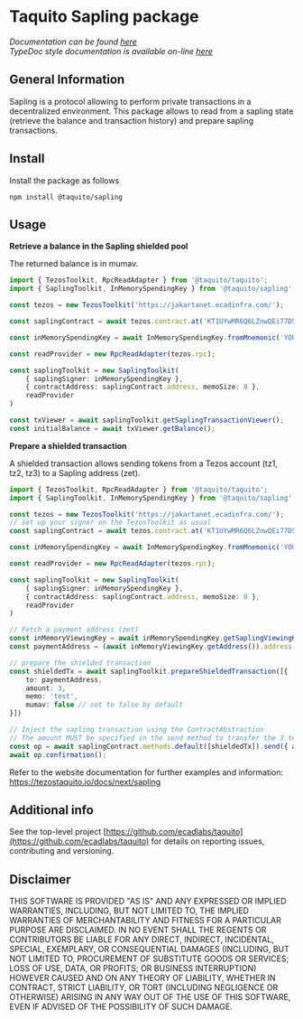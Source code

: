# Taquito Sapling package

_Documentation can be found [here](https://tezostaquito.io/docs/next/sapling)_  
_TypeDoc style documentation is available on-line [here](https://tezostaquito.io/typedoc/modules/_taquito_sapling.html)_

## General Information

Sapling is a protocol allowing to perform private transactions in a decentralized environment. This package allows to read from a sapling state (retrieve the balance and transaction history) and prepare sapling transactions.

## Install

Install the package as follows

```
npm install @taquito/sapling
```
## Usage

**Retrieve a balance in the Sapling shielded pool**

The returned balance is in mumav.

```ts
import { TezosToolkit, RpcReadAdapter } from '@taquito/taquito';
import { SaplingToolkit, InMemorySpendingKey } from '@taquito/sapling';

const tezos = new TezosToolkit('https://jakartanet.ecadinfra.com/');

const saplingContract = await tezos.contract.at('KT1UYwMR6Q6LZnwQEi77DSBrAjKT1tEJb245');

const inMemorySpendingKey = await InMemorySpendingKey.fromMnemonic('YOUR_MNEMONIC');

const readProvider = new RpcReadAdapter(tezos.rpc);

const saplingToolkit = new SaplingToolkit(
    { saplingSigner: inMemorySpendingKey }, 
    { contractAddress: saplingContract.address, memoSize: 8 }, 
    readProvider
)

const txViewer = await saplingToolkit.getSaplingTransactionViewer();
const initialBalance = await txViewer.getBalance();
```

**Prepare a shielded transaction**

A shielded transaction allows sending tokens from a Tezos account (tz1, tz2, tz3) to a Sapling address (zet).

```ts
import { TezosToolkit, RpcReadAdapter } from '@taquito/taquito';
import { SaplingToolkit, InMemorySpendingKey } from '@taquito/sapling';

const tezos = new TezosToolkit('https://jakartanet.ecadinfra.com/');
// set up your signer on the TezosToolkit as usual
const saplingContract = await tezos.contract.at('KT1UYwMR6Q6LZnwQEi77DSBrAjKT1tEJb245');

const inMemorySpendingKey = await InMemorySpendingKey.fromMnemonic('YOUR_MNEMONIC');

const readProvider = new RpcReadAdapter(tezos.rpc);

const saplingToolkit = new SaplingToolkit(
    { saplingSigner: inMemorySpendingKey }, 
    { contractAddress: saplingContract.address, memoSize: 8 }, 
    readProvider
)

// Fetch a payment address (zet)
const inMemoryViewingKey = await inMemorySpendingKey.getSaplingViewingKeyProvider();
const paymentAddress = (await inMemoryViewingKey.getAddress()).address;

// prepare the shielded transaction
const shieldedTx = await saplingToolkit.prepareShieldedTransaction([{
    to: paymentAddress,
    amount: 3,
    memo: 'test',
    mumav: false // set to false by default
}])

// Inject the sapling transaction using the ContractAbstraction
// The amount MUST be specified in the send method to transfer the 3 tez to the shielded pool
const op = await saplingContract.methods.default([shieldedTx]).send({ amount: 3 });
await op.confirmation();
```

Refer to the website documentation for further examples and information: https://tezostaquito.io/docs/next/sapling

## Additional info

See the top-level project [https://github.com/ecadlabs/taquito](https://github.com/ecadlabs/taquito) for details on reporting issues, contributing and versioning.

## Disclaimer

THIS SOFTWARE IS PROVIDED "AS IS" AND ANY EXPRESSED OR IMPLIED WARRANTIES, INCLUDING, BUT NOT LIMITED TO, THE IMPLIED WARRANTIES OF MERCHANTABILITY AND FITNESS FOR A PARTICULAR PURPOSE ARE DISCLAIMED. IN NO EVENT SHALL THE REGENTS OR CONTRIBUTORS BE LIABLE FOR ANY DIRECT, INDIRECT, INCIDENTAL, SPECIAL, EXEMPLARY, OR CONSEQUENTIAL DAMAGES (INCLUDING, BUT NOT LIMITED TO, PROCUREMENT OF SUBSTITUTE GOODS OR SERVICES; LOSS OF USE, DATA, OR PROFITS; OR BUSINESS INTERRUPTION) HOWEVER CAUSED AND ON ANY THEORY OF LIABILITY, WHETHER IN CONTRACT, STRICT LIABILITY, OR TORT (INCLUDING NEGLIGENCE OR OTHERWISE) ARISING IN ANY WAY OUT OF THE USE OF THIS SOFTWARE, EVEN IF ADVISED OF THE POSSIBILITY OF SUCH DAMAGE.
